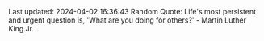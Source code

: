 Last updated: 2024-04-02 16:36:43
Random Quote: Life's most persistent and urgent question is, 'What are you doing for others?' - Martin Luther King Jr.